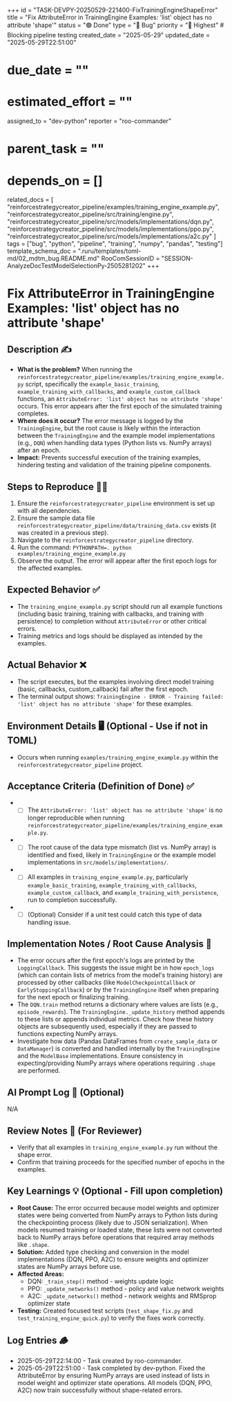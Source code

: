 +++
id = "TASK-DEVPY-20250529-221400-FixTrainingEngineShapeError"
title = "Fix AttributeError in TrainingEngine Examples: 'list' object has no attribute 'shape'"
status = "🟢 Done"
type = "🐞 Bug"
priority = "🔴 Highest" # Blocking pipeline testing
created_date = "2025-05-29"
updated_date = "2025-05-29T22:51:00"
# due_date = ""
# estimated_effort = ""
assigned_to = "dev-python"
reporter = "roo-commander"
# parent_task = ""
# depends_on = []
related_docs = [
    "reinforcestrategycreator_pipeline/examples/training_engine_example.py",
    "reinforcestrategycreator_pipeline/src/training/engine.py",
    "reinforcestrategycreator_pipeline/src/models/implementations/dqn.py",
    "reinforcestrategycreator_pipeline/src/models/implementations/ppo.py",
    "reinforcestrategycreator_pipeline/src/models/implementations/a2c.py"
]
tags = ["bug", "python", "pipeline", "training", "numpy", "pandas", "testing"]
template_schema_doc = ".ruru/templates/toml-md/02_mdtm_bug.README.md"
RooComSessionID = "SESSION-AnalyzeDocTestModelSelectionPy-2505281202"
+++

# Fix AttributeError in TrainingEngine Examples: 'list' object has no attribute 'shape'

## Description ✍️

*   **What is the problem?** When running the `reinforcestrategycreator_pipeline/examples/training_engine_example.py` script, specifically the `example_basic_training`, `example_training_with_callbacks`, and `example_custom_callback` functions, an `AttributeError: 'list' object has no attribute 'shape'` occurs. This error appears after the first epoch of the simulated training completes.
*   **Where does it occur?** The error message is logged by the `TrainingEngine`, but the root cause is likely within the interaction between the `TrainingEngine` and the example model implementations (e.g., `DQN`) when handling data types (Python lists vs. NumPy arrays) after an epoch.
*   **Impact:** Prevents successful execution of the training examples, hindering testing and validation of the training pipeline components.

## Steps to Reproduce 🚶‍♀️

1.  Ensure the `reinforcestrategycreator_pipeline` environment is set up with all dependencies.
2.  Ensure the sample data file `reinforcestrategycreator_pipeline/data/training_data.csv` exists (it was created in a previous step).
3.  Navigate to the `reinforcestrategycreator_pipeline` directory.
4.  Run the command: `PYTHONPATH=. python examples/training_engine_example.py`
5.  Observe the output. The error will appear after the first epoch logs for the affected examples.

## Expected Behavior ✅

*   The `training_engine_example.py` script should run all example functions (including basic training, training with callbacks, and training with persistence) to completion without `AttributeError` or other critical errors.
*   Training metrics and logs should be displayed as intended by the examples.

## Actual Behavior ❌

*   The script executes, but the examples involving direct model training (basic, callbacks, custom_callback) fail after the first epoch.
*   The terminal output shows: `TrainingEngine - ERROR - Training failed: 'list' object has no attribute 'shape'` for these examples.

## Environment Details 🖥️ (Optional - Use if not in TOML)

*   Occurs when running `examples/training_engine_example.py` within the `reinforcestrategycreator_pipeline` project.

## Acceptance Criteria (Definition of Done) ✅

*   - [ ] The `AttributeError: 'list' object has no attribute 'shape'` is no longer reproducible when running `reinforcestrategycreator_pipeline/examples/training_engine_example.py`.
*   - [ ] The root cause of the data type mismatch (list vs. NumPy array) is identified and fixed, likely in `TrainingEngine` or the example model implementations in `src/models/implementations/`.
*   - [ ] All examples in `training_engine_example.py`, particularly `example_basic_training`, `example_training_with_callbacks`, `example_custom_callback`, and `example_training_with_persistence`, run to completion successfully.
*   - [ ] (Optional) Consider if a unit test could catch this type of data handling issue.

## Implementation Notes / Root Cause Analysis 📝

*   The error occurs after the first epoch's logs are printed by the `LoggingCallback`. This suggests the issue might be in how `epoch_logs` (which can contain lists of metrics from the model's training history) are processed by other callbacks (like `ModelCheckpointCallback` or `EarlyStoppingCallback`) or by the `TrainingEngine` itself when preparing for the next epoch or finalizing training.
*   The `DQN.train` method returns a dictionary where values are lists (e.g., `episode_rewards`). The `TrainingEngine._update_history` method appends to these lists or appends individual metrics. Check how these history objects are subsequently used, especially if they are passed to functions expecting NumPy arrays.
*   Investigate how data (Pandas DataFrames from `create_sample_data` or `DataManager`) is converted and handled internally by the `TrainingEngine` and the `ModelBase` implementations. Ensure consistency in expecting/providing NumPy arrays where operations requiring `.shape` are performed.

## AI Prompt Log 🤖 (Optional)

N/A

## Review Notes 👀 (For Reviewer)

*   Verify that all examples in `training_engine_example.py` run without the shape error.
*   Confirm that training proceeds for the specified number of epochs in the examples.

## Key Learnings 💡 (Optional - Fill upon completion)

*   **Root Cause:** The error occurred because model weights and optimizer states were being converted from NumPy arrays to Python lists during the checkpointing process (likely due to JSON serialization). When models resumed training or loaded state, these lists were not converted back to NumPy arrays before operations that required array methods like `.shape`.
*   **Solution:** Added type checking and conversion in the model implementations (DQN, PPO, A2C) to ensure weights and optimizer states are NumPy arrays before use.
*   **Affected Areas:**
    - DQN: `_train_step()` method - weights update logic
    - PPO: `_update_networks()` method - policy and value network weights
    - A2C: `_update_networks()` method - network weights and RMSprop optimizer state
*   **Testing:** Created focused test scripts (`test_shape_fix.py` and `test_training_engine_quick.py`) to verify the fixes work correctly.
## Log Entries 🪵

*   2025-05-29T22:14:00 - Task created by roo-commander.
*   2025-05-29T22:51:00 - Task completed by dev-python. Fixed the AttributeError by ensuring NumPy arrays are used instead of lists in model weight and optimizer state operations. All models (DQN, PPO, A2C) now train successfully without shape-related errors.